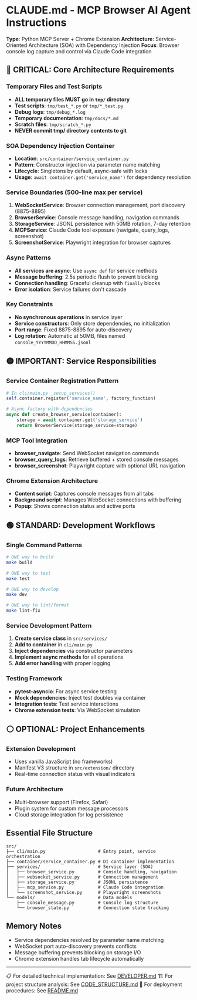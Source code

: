 # CLAUDE.md - MCP Browser AI Agent Instructions

**Type**: Python MCP Server + Chrome Extension
**Architecture**: Service-Oriented Architecture (SOA) with Dependency Injection
**Focus**: Browser console log capture and control via Claude Code integration

## 🔴 CRITICAL: Core Architecture Requirements

### Temporary Files and Test Scripts
- **ALL temporary files MUST go in `tmp/` directory**
- **Test scripts**: `tmp/test_*.py` or `tmp/*_test.py`
- **Debug logs**: `tmp/debug_*.log`
- **Temporary documentation**: `tmp/docs/*.md`
- **Scratch files**: `tmp/scratch_*.py`
- **NEVER commit tmp/ directory contents to git**

### SOA Dependency Injection Container
- **Location**: `src/container/service_container.py`
- **Pattern**: Constructor injection via parameter name matching
- **Lifecycle**: Singletons by default, async-safe with locks
- **Usage**: `await container.get('service_name')` for dependency resolution

### Service Boundaries (500-line max per service)
1. **WebSocketService**: Browser connection management, port discovery (8875-8895)
2. **BrowserService**: Console message handling, navigation commands
3. **StorageService**: JSONL persistence with 50MB rotation, 7-day retention
4. **MCPService**: Claude Code tool exposure (navigate, query_logs, screenshot)
5. **ScreenshotService**: Playwright integration for browser captures

### Async Patterns
- **All services are async**: Use `async def` for service methods
- **Message buffering**: 2.5s periodic flush to prevent blocking
- **Connection handling**: Graceful cleanup with `finally` blocks
- **Error isolation**: Service failures don't cascade

### Key Constraints
- **No synchronous operations** in service layer
- **Service constructors**: Only store dependencies, no initialization
- **Port range**: Fixed 8875-8895 for auto-discovery
- **Log rotation**: Automatic at 50MB, files named `console_YYYYMMDD_HHMMSS.jsonl`

## 🟡 IMPORTANT: Service Responsibilities

### Service Container Registration Pattern
```python
# In cli/main.py _setup_services()
self.container.register('service_name', factory_function)

# Async factory with dependencies
async def create_browser_service(container):
    storage = await container.get('storage_service')
    return BrowserService(storage_service=storage)
```

### MCP Tool Integration
- **browser_navigate**: Send WebSocket navigation commands
- **browser_query_logs**: Retrieve buffered + stored console messages
- **browser_screenshot**: Playwright capture with optional URL navigation

### Chrome Extension Architecture
- **Content script**: Captures console messages from all tabs
- **Background script**: Manages WebSocket connections with buffering
- **Popup**: Shows connection status and active ports

## 🟢 STANDARD: Development Workflows

### Single Command Patterns
```bash
# ONE way to build
make build

# ONE way to test
make test

# ONE way to develop
make dev

# ONE way to lint/format
make lint-fix
```

### Service Development Pattern
1. **Create service class** in `src/services/`
2. **Add to container** in `cli/main.py`
3. **Inject dependencies** via constructor parameters
4. **Implement async methods** for all operations
5. **Add error handling** with proper logging

### Testing Framework
- **pytest-asyncio**: For async service testing
- **Mock dependencies**: Inject test doubles via container
- **Integration tests**: Test service interactions
- **Chrome extension tests**: Via WebSocket simulation

## ⚪ OPTIONAL: Project Enhancements

### Extension Development
- Uses vanilla JavaScript (no frameworks)
- Manifest V3 structure in `src/extension/` directory
- Real-time connection status with visual indicators

### Future Architecture
- Multi-browser support (Firefox, Safari)
- Plugin system for custom message processors
- Cloud storage integration for log persistence

## Essential File Structure
```
src/
├── cli/main.py                    # Entry point, service orchestration
├── container/service_container.py # DI container implementation
├── services/                      # Service layer (SOA)
│   ├── browser_service.py         # Console handling, navigation
│   ├── websocket_service.py       # Connection management
│   ├── storage_service.py         # JSONL persistence
│   ├── mcp_service.py             # Claude Code integration
│   └── screenshot_service.py      # Playwright screenshots
└── models/                        # Data models
    ├── console_message.py         # Console log structure
    └── browser_state.py           # Connection state tracking
```

## Memory Notes
- Service dependencies resolved by parameter name matching
- WebSocket port auto-discovery prevents conflicts
- Message buffering prevents blocking on storage I/O
- Chrome extension handles tab lifecycle automatically

---
📋 For detailed technical implementation: See [DEVELOPER.md](DEVELOPER.md)
🏗️ For project structure analysis: See [CODE_STRUCTURE.md](CODE_STRUCTURE.md)
🚀 For deployment procedures: See [README.md](README.md)